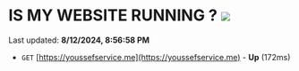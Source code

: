 # IS MY WEBSITE RUNNING ? [![](https://img.shields.io/static/v1?label=Sponsor&message=%E2%9D%A4&logo=GitHub&color=%23fe8e86)](https://github.com/sponsors/Youssef-Lehmam)

Last updated: **8/12/2024, 8:56:58 PM**

- `GET` [https://youssefservice.me](https://youssefservice.me) - **Up** (172ms)
